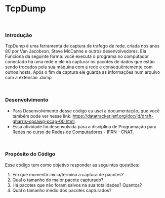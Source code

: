 # TcpDump  


<div>
  <br>
  <h3>Introdução</h3>

<p>TcpDump é uma ferramenta de captura de trafego de rede, criada nos anos 80 por Van Jacobson, Steve McCanne e outros desenvolvedores. Ela Funciona da seguinte  forma: você executa o programa no computador conectado há uma rede e ele irá capturar os pacotes de dados que estão sendo trocados pela sua máquina com a rede e consequêntemente com outros hosts. Após o fim da captura ele guarda as informações num arquivo com a extensão .dump  </p>
  <br>
<div>

<div>
  <h3>Desenvolvimento</h3>

  - Para Desenvolvimento desse código eu usei a documentação, que você também pode ver nesse link: <https://datatracker.ietf.org/doc/id/draft-gharris-opsawg-pcap-00.html>
  - Essa atividade foi desenvolvida para a disciplina de Programação para Redes no curso de Redes de Computadores - IFRN - CNAT.

  <br>
<div>

<div id="dev">
  <h3>Propósito do Código</h3>
<p> Esse código tem como objetivo responder as seguintes questões:
  <ol>
<li>  Em que momento inicia/termina a captura de pacotes?</li>
<li>  Qual o tamanho do maior pacote capturado?</li>
<li>  Há pacotes que não foram salvos na sua totalidades? Quantos?</li>
<li>  Qual o tamanho médio dos pacotes capturados?</li>
  </ol>
  </p>
  <br>
<div>


